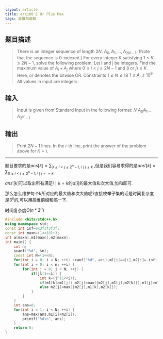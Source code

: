 ```yaml
---
layout: article
title: arc100 E Or Plus Max
tags: 高维前缀和
---
```




## 题目描述

> There is an integer sequence of length $2N$: $A_0,A_1,…,A_{2N−1}$. (Note that the sequence is $0$-indexed.)
For every integer K satisfying $1≤K≤2N−1$, solve the following problem:
Let i and j be integers. Find the maximum value of $A_i+A_j$ where $0≤i<j≤2N−1$ and $(i\ or\ j)≤K$. Here, or denotes the bitwise OR.
Constraints
$1≤N≤18$
$1≤A_i≤10^9$
All values in input are integers.

## 输入
> Input is given from Standard Input in the following format:
$N$
$A_0 A_1 … A_{2^N−1}$

## 输出
> Print $2N−1$ lines. In the $i$-th line, print the answer of the problem above for $K=i$.


---
题目要求的是$ans[k]=\sum_{0\leq i<j\leq 2^n-1,i \mid j\leq k}$ ,但是我们容易求得的是$ans'[k]=\sum_{0\leq i<j\leq 2^n-1,i \mid j==k}$.

$ans'[k]$可以取出所有满足$i\mid k=k$的$a[i]$的最大值和次大值,加和即可.

那么怎么维护每个k所对应的最大值和次大值呢?直接枚举子集的话是时间复杂度是$3^n$的,可以用高维前缀和搞一下.

时间复杂度$O(n*2^n)$

```cpp
#include <bits/stdc++.h>
using namespace std;
const int inf=0x3f3f3f3f;
const int maxn=(1<<18)+3;
int a[maxn],m1[maxn],m2[maxn];
int main() {
	int n;
	scanf("%d", &n);
	const int N=(1<<n);
	for(int i = 0; i < N; ++i) scanf("%d", a+i),m1[i]=a[i],m2[i]=-inf;
	for(int i = 0; i < n; ++i) {
		for(int j = 0; j < N; ++j) {
			if(j&(1<<i)) {
				int k=(j^(1<<i));
				if(m1[k]>m1[j]) m2[j]=max({m2[j],m1[j],m2[k]}),m1[j]=m1[k];
				else m2[j]=max({m2[j],m1[k],m2[k]});
			}
		}
	}
	int ans=0;
	for(int i = 1; i < N; ++i) {
		ans=max(ans,m1[i]+m2[i]);
		printf("%d\n", ans);
	}
	return 0;
}
``` 
